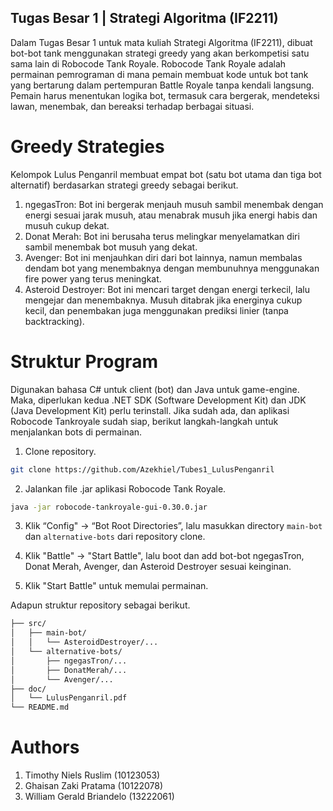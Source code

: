 ## Tugas Besar 1 | Strategi Algoritma (IF2211)

Dalam Tugas Besar 1 untuk mata kuliah Strategi Algoritma (IF2211), dibuat bot-bot tank menggunakan strategi greedy yang akan berkompetisi satu sama lain di Robocode Tank Royale. Robocode Tank Royale adalah permainan pemrograman di mana pemain membuat kode untuk bot tank yang bertarung dalam pertempuran Battle Royale tanpa kendali langsung. Pemain harus menentukan logika bot, termasuk cara bergerak, mendeteksi lawan, menembak, dan bereaksi terhadap berbagai situasi.

# Greedy Strategies

Kelompok Lulus Penganril membuat empat bot (satu bot utama dan tiga bot alternatif) berdasarkan strategi greedy sebagai berikut.

1. ngegasTron: Bot ini bergerak menjauh musuh sambil menembak dengan energi sesuai jarak musuh, atau menabrak musuh jika energi habis dan musuh cukup dekat.
2. Donat Merah: Bot ini berusaha terus melingkar menyelamatkan diri sambil menembak bot musuh yang dekat.
3. Avenger: Bot ini menjauhkan diri dari bot lainnya, namun membalas dendam bot yang menembaknya dengan membunuhnya menggunakan fire power yang terus meningkat.
4. Asteroid Destroyer: Bot ini mencari target dengan energi terkecil, lalu mengejar dan menembaknya. Musuh ditabrak jika energinya cukup kecil, dan penembakan juga menggunakan prediksi linier (tanpa backtracking).

# Struktur Program

Digunakan bahasa C# untuk client (bot) dan Java untuk game-engine. Maka, diperlukan kedua .NET SDK (Software Development Kit) dan JDK (Java Development Kit) perlu terinstall. Jika sudah ada, dan aplikasi Robocode Tankroyale sudah siap, berikut langkah-langkah untuk menjalankan bots di permainan.

1. Clone repository.

```bash
git clone https://github.com/Azekhiel/Tubes1_LulusPenganril
```

2. Jalankan file .jar aplikasi Robocode Tank Royale.

```bash
java -jar robocode-tankroyale-gui-0.30.0.jar
```

3. Klik “Config" → “Bot Root Directories”, lalu masukkan directory `main-bot` dan `alternative-bots` dari repository clone.

4. Klik "Battle" → "Start Battle", lalu boot dan add bot-bot ngegasTron, Donat Merah, Avenger, dan Asteroid Destroyer sesuai keinginan.

5. Klik "Start Battle" untuk memulai permainan.

Adapun struktur repository sebagai berikut.

```bash
├── src/
│   ├── main-bot/
│   │   └── AsteroidDestroyer/...
│   └── alternative-bots/
│       ├── ngegasTron/...
│       ├── DonatMerah/...
│       └── Avenger/...
├── doc/
│   └── LulusPenganril.pdf
└── README.md
```

# Authors

1. Timothy Niels Ruslim (10123053)
2. Ghaisan Zaki Pratama (10122078)
3. William Gerald Briandelo (13222061)
